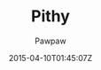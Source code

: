 ---
title: "Pithy"
github: https://github.com/smallmuou/Jekyll-Pithy
demo: http://wenva.github.io/
author: Pawpaw

ssg:
  - Jekyll
cms:
  - No Cms
date: 2015-04-10T01:45:07Z
github_branch: master
stale: true
---